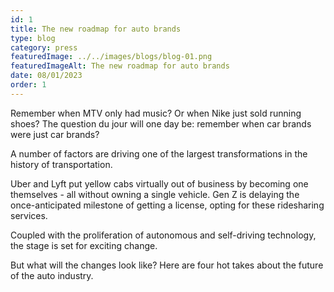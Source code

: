 ```yaml
---
id: 1
title: The new roadmap for auto brands
type: blog
category: press
featuredImage: ../../images/blogs/blog-01.png
featuredImageAlt: The new roadmap for auto brands
date: 08/01/2023
order: 1
---
```

Remember when MTV only had music? Or when Nike just sold running shoes? The question du jour will one day be: remember when car brands were just car brands?

A number of factors are driving one of the largest transformations in the history of transportation.

Uber and Lyft put yellow cabs virtually out of business by becoming one themselves - all without owning a single vehicle. Gen Z is delaying the once-anticipated milestone of getting a license, opting for these ridesharing services.

Coupled with the proliferation of autonomous and self-driving technology, the stage is set for exciting change.

But what will the changes look like? Here are four hot takes about the future of the auto industry.
